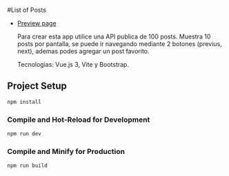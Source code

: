 #List of Posts

- [Preview page](https://list-of-posts.netlify.app/)

  Para crear esta app utilice una API publica de 100 posts. Muestra 10 posts por pantalla, se puede ir navegando mediante 2 botones (previus, next), ademas podes agregar un post favorito.

  Tecnologias: Vue.js 3, Vite y Bootstrap.

## Project Setup

```sh
npm install
```

### Compile and Hot-Reload for Development

```sh
npm run dev
```

### Compile and Minify for Production

```sh
npm run build
```
